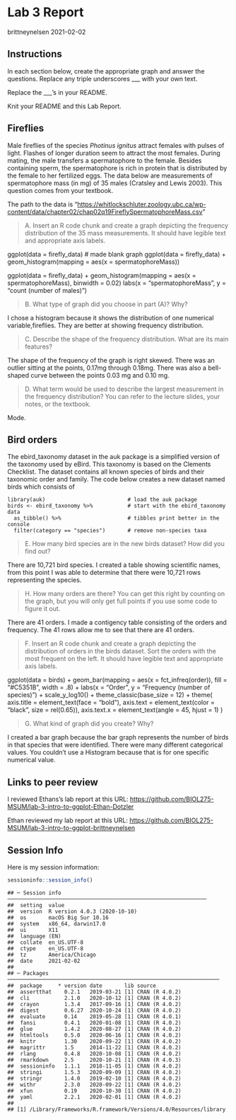 Lab 3 Report
================
brittneynelsen
2021-02-02

## Instructions

In each section below, create the appropriate graph and answer the
questions. Replace any triple underscores \_\_\_ with your own text.

Replace the \_\_\_’s in your README.

Knit your README and this Lab Report.

## Fireflies

Male fireflies of the species *Photinus ignitus* attract females with
pulses of light. Flashes of longer duration seem to attract the most
females. During mating, the male transfers a spermatophore to the
female. Besides containing sperm, the spermatophore is rich in protein
that is distributed by the female to her fertilized eggs. The data below
are measurements of spermatophore mass (in mg) of 35 males (Cratsley and
Lewis 2003). This question comes from your textbook.

The path to the data is
“<https://whitlockschluter.zoology.ubc.ca/wp-content/data/chapter02/chap02q19FireflySpermatophoreMass.csv>”

> A. Insert an R code chunk and create a graph depicting the frequency
> distribution of the 35 mass measurements. It should have legible text
> and appropriate axis labels.

ggplot(data = firefly\_data) \# made blank graph ggplot(data =
firefly\_data) + geom\_histogram(mapping = aes(x = spermatophoreMass))

ggplot(data = firefly\_data) + geom\_histogram(mapping = aes(x =
spermatophoreMass), binwidth = 0.02) labs(x = “spermatophoreMass”, y =
“count (number of males)”)

> B. What type of graph did you choose in part (A)? Why?

I chose a histogram because it shows the distribution of one numerical
variable,fireflies. They are better at showing frequency distribution.

> C. Describe the shape of the frequency distribution. What are its main
> features?

The shape of the frequency of the graph is right skewed. There was an
outlier sitting at the points, 0.17mg through 0.18mg. There was also a
bell-shaped curve between the points 0.03 mg and 0.10 mg.

> D. What term would be used to describe the largest measurement in the
> frequency distribution? You can refer to the lecture slides, your
> notes, or the textbook.

Mode.

## Bird orders

The ebird\_taxonomy dataset in the auk package is a simplified version
of the taxonomy used by eBird. This taxonomy is based on the Clements
Checklist. The dataset contains all known species of birds and their
taxonomic order and family. The code below creates a new dataset named
birds which consists of

    library(auk)                          # load the auk package
    birds <- ebird_taxonomy %>%           # start with the ebird_taxonomy data
      as_tibble() %>%                     # tibbles print better in the console
      filter(category == "species")       # remove non-species taxa

> E. How many bird species are in the new birds dataset? How did you
> find out?

There are 10,721 bird species. I created a table showing scientific
names, from this point I was able to determine that there were 10,721
rows representing the species.

> H. How many orders are there? You can get this right by counting on
> the graph, but you will only get full points if you use some code to
> figure it out.

There are 41 orders. I made a contigency table consisting of the orders
and frequency. The 41 rows allow me to see that there are 41 orders.

> F. Insert an R code chunk and create a graph depicting the
> distribution of orders in the birds dataset. Sort the orders with the
> most frequent on the left. It should have legible text and appropriate
> axis labels.

ggplot(data = birds) + geom\_bar(mapping = aes(x = fct\_infreq(order)),
fill = “\#C5351B”, width = .8) + labs(x = “Order”, y = “Frequency
(number of species)”) + scale\_y\_log10() + theme\_classic(base\_size =
12) + theme( axis.title = element\_text(face = “bold”), axis.text =
element\_text(color = “black”, size = rel(0.65)), axis.text.x =
element\_text(angle = 45, hjust = 1) )

> G. What kind of graph did you create? Why?

I created a bar graph because the bar graph represents the number of
birds in that species that were identified. There were many different
categorical values. You couldn’t use a Histogram because that is for one
specific numerical value.

## Links to peer review

I reviewed Ethans’s lab report at this URL:
<https://github.com/BIOL275-MSUM/lab-3-intro-to-ggplot-Ethan-Dotzler>

Ethan reviewed my lab report at this URL:
<https://github.com/BIOL275-MSUM/lab-3-intro-to-ggplot-brittneynelsen>

## Session Info

Here is my session information:

``` r
sessioninfo::session_info()
```

    ## ─ Session info ───────────────────────────────────────────────────────────────
    ##  setting  value                       
    ##  version  R version 4.0.3 (2020-10-10)
    ##  os       macOS Big Sur 10.16         
    ##  system   x86_64, darwin17.0          
    ##  ui       X11                         
    ##  language (EN)                        
    ##  collate  en_US.UTF-8                 
    ##  ctype    en_US.UTF-8                 
    ##  tz       America/Chicago             
    ##  date     2021-02-02                  
    ## 
    ## ─ Packages ───────────────────────────────────────────────────────────────────
    ##  package     * version date       lib source        
    ##  assertthat    0.2.1   2019-03-21 [1] CRAN (R 4.0.2)
    ##  cli           2.1.0   2020-10-12 [1] CRAN (R 4.0.2)
    ##  crayon        1.3.4   2017-09-16 [1] CRAN (R 4.0.2)
    ##  digest        0.6.27  2020-10-24 [1] CRAN (R 4.0.2)
    ##  evaluate      0.14    2019-05-28 [1] CRAN (R 4.0.1)
    ##  fansi         0.4.1   2020-01-08 [1] CRAN (R 4.0.2)
    ##  glue          1.4.2   2020-08-27 [1] CRAN (R 4.0.2)
    ##  htmltools     0.5.0   2020-06-16 [1] CRAN (R 4.0.2)
    ##  knitr         1.30    2020-09-22 [1] CRAN (R 4.0.2)
    ##  magrittr      1.5     2014-11-22 [1] CRAN (R 4.0.2)
    ##  rlang         0.4.8   2020-10-08 [1] CRAN (R 4.0.2)
    ##  rmarkdown     2.5     2020-10-21 [1] CRAN (R 4.0.3)
    ##  sessioninfo   1.1.1   2018-11-05 [1] CRAN (R 4.0.2)
    ##  stringi       1.5.3   2020-09-09 [1] CRAN (R 4.0.2)
    ##  stringr       1.4.0   2019-02-10 [1] CRAN (R 4.0.2)
    ##  withr         2.3.0   2020-09-22 [1] CRAN (R 4.0.2)
    ##  xfun          0.19    2020-10-30 [1] CRAN (R 4.0.2)
    ##  yaml          2.2.1   2020-02-01 [1] CRAN (R 4.0.2)
    ## 
    ## [1] /Library/Frameworks/R.framework/Versions/4.0/Resources/library
